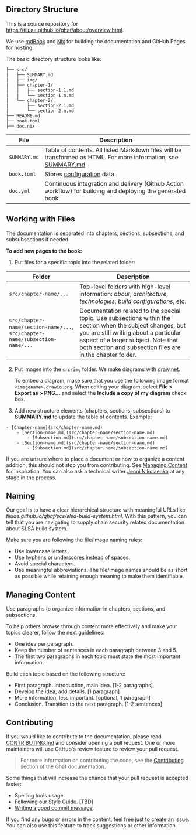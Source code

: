 ## Directory Structure

This is a source repository for https://tiiuae.github.io/ghaf/about/overview.html.

We use [mdBook](https://rust-lang.github.io/mdBook/index.html) and [Nix](https://nixos.org/manual/nix/stable/introduction.html) for building the documentation and GitHub Pages for hosting.

The basic directory structure looks like:

```
├── src/
|   ├── SUMMARY.md
|   ├── img/
|   ├── chapter-1/
│   │   ├── section-1.1.md
|   |   └── section-1.n.md
|   └── chapter-2/
|       ├── section-2.1.md
|       └── section-2.n.md
├── README.md
├── book.toml
├── doc.nix

```
| File | Description |
| -------- | ----------- |
| `SUMMARY.md` | Table of contents.  All listed Markdown files will be transformed as HTML. For more information, see [SUMMARY.md](https://rust-lang.github.io/mdBook/format/summary.html). |
| `book.toml` | Stores [configuration](https://rust-lang.github.io/mdBook/format/configuration/index.html) data. |
| `doc.yml` | Continuous integration and delivery (Github Action workflow) for building and deploying the generated book. |


## Working with Files

The documentation is separated into chapters, sections, subsections, and subsubsections if needed.

**To add new pages to the book:**

1. Put files for a specific topic into the related folder:

| Folder | Description |
| --------- | ----------- |
| `src/chapter-name/...` | Top-level folders with high-level information: _about_, _architecture_, _technologies_, _build configurations_, etc.|
| `src/chapter-name/section-name/...`, `src/chapter-name/subsection-name/...` | Documentation related to the special topic. Use subsections within the section when the subject changes, but you are still writing about a particular aspect of a larger subject. Note that both section and subsection files are in the chapter folder. |

2. Put images into the `src/img` folder. We make diagrams with [draw.net](https://www.diagrams.net/).
    
    To embed a diagram, make sure that you use the following image format `<imagename>.drawio.png`. When editing your diagram, select **File > Export as > PNG...** and select the **Include a copy of my diagram** check box.
    
3. Add new structure elements (chapters, sections, subsections) to **SUMMARY.md** to update the table of contents. Example:

```
- [Chapter-name](src/chapter-name.md)
    - [Section-name.md](src/chapter-name/section-name.md)
        - [Subsection.md](src/chapter-name/subsection-name.md)
    - [Section-name.md](src/chapter-name/section-name.md)
        - [Subsection.md](src/chapter-name/subsection-name.md)
```

If you are unsure where to place a document or how to organize a content addition, this should not stop you from contributing. See [Managing Content](#-managing-content) for inspiration. You can also ask a technical writer [Jenni Nikolaenko](https://github.com/jenninikko) at any stage in the process.


## Naming

Our goal is to have a clear hierarchical structure with meaningful URLs like _tiiuae.github.io/ghaf/scs/slsa-build-system.html_. With this pattern, you can tell that you are navigating to supply chain security related documentation about SLSA build system. 

Make sure you are following the file/image naming rules:

* Use lowercase letters.
* Use hyphens or underscores instead of spaces.
* Avoid special characters.
* Use meaningful abbreviations. The file/image names should be as short as possible while retaining enough meaning to make them identifiable.


## Managing Content

Use paragraphs to organize information in chapters, sections, and subsections.

To help others browse through content more effectively and make your topics clearer, follow the next guidelines:

* One idea per paragraph.
* Keep the number of sentences in each paragraph between 3 and 5. 
* The first two paragraphs in each topic must state the most important information.

Build each topic based on the following structure:
* First paragraph. Introduction, main idea. [1-2 paragraphs]
* Develop the idea, add details. [1 paragraph]
* More information, less important. [optional, 1 paragraph]
* Conclusion. Transition to the next paragraph. [1-2 sentences]

[//]: # (Link to Style Guide.)
[//]: # (Link to Glossary.)


## Contributing

If you would like to contribute to the documentation, please read [CONTRIBUTING.md](../CONTRIBUTING.md) and consider opening a pull request. One or more maintainers will use GitHub's review feature to review your pull request.

> For more information on contributing the code, see the [Contributing](https://tiiuae.github.io/ghaf/appendices/contributing_code.html) section of the Ghaf documentation.

Some things that will increase the chance that your pull request is accepted faster:
* Spelling tools usage.
* Following our Style Guide. [TBD]
* [Writing a good commit message](https://github.com/tiiuae/ghaf/blob/main/CONTRIBUTING.md#commit-message-guidelines).

If you find any bugs or errors in the content, feel free just to create an [issue](https://github.com/tiiuae/ghaf/issues). You can also use this feature to track suggestions or other information.
